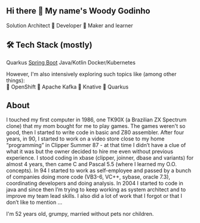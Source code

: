 ## Hi there 👋 My name's Woody Godinho
Solution Architect 🔹 Developer 🔹 Maker and learner

## 🛠  Tech Stack (mostly)
Quarkus [Spring Boot](https://camo.githubusercontent.com/75a98a8a16f937436b720e66b95918e979af503c9ce5304a87f8544a6ce585ab/68747470733a2f2f696d672e736869656c64732e696f2f62616467652f737072696e67626f6f742d2532333644423333462e7376673f7374796c653d666f722d7468652d6261646765266c6f676f3d737072696e67626f6f74266c6f676f436f6c6f723d7768697465) Java/Kotlin Docker/Kubernetes

However, I'm also intensively exploring such topics like (among other things):  
🔹 OpenShift
🔹 Apache Kafka
🔹 Knative
🔹 Quarkus

## About
I touched my first computer in 1986, one TK90X (a Brazilian ZX Spectrum clone) that my mom bought for me to play games. The games weren't so good, then I started to write code in basic and Z80 assembler. After four years, in 90, I started to work on a video store close to my home “programming” in Clipper Summer 87 - at that time I didn’t have a clue of what it was but the owner decided to hire me even without previous experience. I stood coding in xbase (clipper, joinner, dbase and variants) for almost 4 years, then came C and Pascal 5.5 (where I learned my O.O. concepts). In 94 I started to work as self-employee and passed by a bunch of companies doing more code (VB3-6, VC++, sybase, oracle 7.3), coordinating developers and doing analysis. In 2004 I started to code in java and since then I’m trying to keep working as system architect and to improve my team lead skills. I also did a lot of work that I forgot or that I don’t like to mention ...

I'm 52 years old, grumpy, married without pets nor children.

<!--
**agodinhost/agodinhost** is a ✨ _special_ ✨ repository because its `README.md` (this file) appears on your GitHub profile.

Here are some ideas to get you started:

- 🔭 I’m currently working on ...
- 🌱 I’m currently learning ...
- 👯 I’m looking to collaborate on ...
- 🤔 I’m looking for help with ...
- 💬 Ask me about ...
- 📫 How to reach me: ...
- 😄 Pronouns: ...
- ⚡ Fun fact: ...
-->
